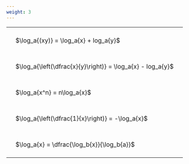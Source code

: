```yaml
---
weight: 3
---
```


<style type="text/css">
#T_40678 th.col_heading {
  text-align: left;
  font-size: 1em;
}
#T_40678 td {
  text-align: left;
  font-size: 1em;
  padding: 1.5em;
}
</style>
<table id="T_40678">
  <thead>
  </thead>
  <tbody>
    <tr>
      <td id="T_40678_row0_col0" class="data row0 col0" >$\log_a{(xy)} = \log_a{x} + log_a{y}$</td>
    </tr>
    <tr>
      <td id="T_40678_row1_col0" class="data row1 col0" >$\log_a{\left(\dfrac{x}{y}\right)} = \log_a{x} - log_a{y}$</td>
    </tr>
    <tr>
      <td id="T_40678_row2_col0" class="data row2 col0" >$\log_a{x^n} = n\log_a{x}$</td>
    </tr>
    <tr>
      <td id="T_40678_row3_col0" class="data row3 col0" >$\log_a{\left(\dfrac{1}{x}\right)} = -\log_a{x}$</td>
    </tr>
    <tr>
      <td id="T_40678_row4_col0" class="data row4 col0" >$\log_a{x} = \dfrac{\log_b{x}}{\log_b{a}}$</td>
    </tr>
  </tbody>
</table>
